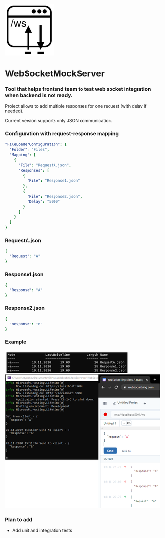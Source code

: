 ![WebSocketMockServer](logo.PNG)
# WebSocketMockServer

### Tool that helps frontend team to test web socket integration when backend is not ready.

Project allows to add multiple responses for one request (with delay if needed).

Current version supports only JSON communication.

### Configuration with request-response mapping
```yaml
"FileLoaderConfiguration": {
  "Folder": "Files",
  "Mapping": [
    {
      "File": "RequestA.json",
      "Responses": [
        { 
          "File": "Response1.json" 
        },
        {
          "File": "Response2.json",
          "Delay": "5000"
        }
      ]
    }
  ]
}
```

### RequestA.json

```yaml
{
  "Request": "A"
}
```

### Response1.json

```yaml
{
  "Response": "A"
}
```

### Response2.json

```yaml
{
  "Response": "B"
}
```

### Example

![example](Example.png)

### Plan to add
* Add unit and integration tests

